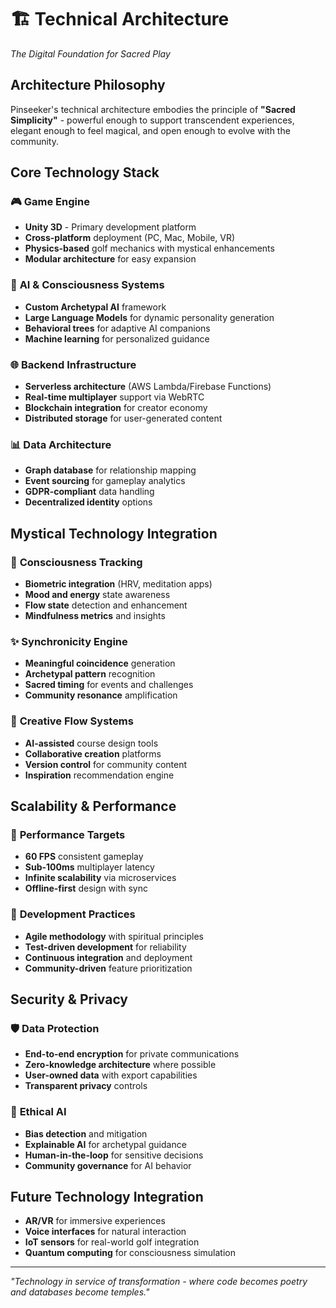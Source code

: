 # 🏗️ Technical Architecture
*The Digital Foundation for Sacred Play*

## Architecture Philosophy

Pinseeker's technical architecture embodies the principle of **"Sacred Simplicity"** - powerful enough to support transcendent experiences, elegant enough to feel magical, and open enough to evolve with the community.

## Core Technology Stack

### 🎮 **Game Engine**
- **Unity 3D** - Primary development platform
- **Cross-platform** deployment (PC, Mac, Mobile, VR)
- **Physics-based** golf mechanics with mystical enhancements
- **Modular architecture** for easy expansion

### 🧠 **AI & Consciousness Systems**
- **Custom Archetypal AI** framework
- **Large Language Models** for dynamic personality generation
- **Behavioral trees** for adaptive AI companions
- **Machine learning** for personalized guidance

### 🌐 **Backend Infrastructure**
- **Serverless architecture** (AWS Lambda/Firebase Functions)
- **Real-time multiplayer** support via WebRTC
- **Blockchain integration** for creator economy
- **Distributed storage** for user-generated content

### 📊 **Data Architecture**
- **Graph database** for relationship mapping
- **Event sourcing** for gameplay analytics
- **GDPR-compliant** data handling
- **Decentralized identity** options

## Mystical Technology Integration

### 🔮 **Consciousness Tracking**
- **Biometric integration** (HRV, meditation apps)
- **Mood and energy** state awareness
- **Flow state** detection and enhancement
- **Mindfulness metrics** and insights

### ✨ **Synchronicity Engine**
- **Meaningful coincidence** generation
- **Archetypal pattern** recognition
- **Sacred timing** for events and challenges
- **Community resonance** amplification

### 🎨 **Creative Flow Systems**
- **AI-assisted** course design tools
- **Collaborative creation** platforms
- **Version control** for community content
- **Inspiration** recommendation engine

## Scalability & Performance

### 🚀 **Performance Targets**
- **60 FPS** consistent gameplay
- **Sub-100ms** multiplayer latency
- **Infinite scalability** via microservices
- **Offline-first** design with sync

### 🔄 **Development Practices**
- **Agile methodology** with spiritual principles
- **Test-driven development** for reliability
- **Continuous integration** and deployment
- **Community-driven** feature prioritization

## Security & Privacy

### 🛡️ **Data Protection**
- **End-to-end encryption** for private communications
- **Zero-knowledge architecture** where possible
- **User-owned data** with export capabilities
- **Transparent privacy** controls

### 🌱 **Ethical AI**
- **Bias detection** and mitigation
- **Explainable AI** for archetypal guidance
- **Human-in-the-loop** for sensitive decisions
- **Community governance** for AI behavior

## Future Technology Integration

- **AR/VR** for immersive experiences
- **Voice interfaces** for natural interaction
- **IoT sensors** for real-world golf integration
- **Quantum computing** for consciousness simulation

---

*"Technology in service of transformation - where code becomes poetry and databases become temples."*